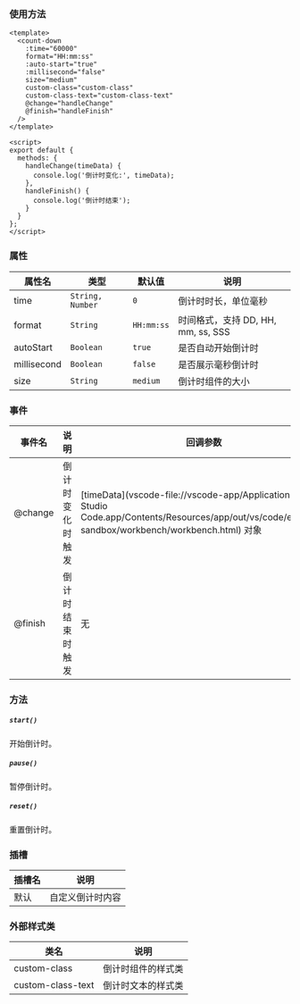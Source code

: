 ### 使用方法

```vue
<template>
  <count-down
    :time="60000"
    format="HH:mm:ss"
    :auto-start="true"
    :millisecond="false"
    size="medium"
    custom-class="custom-class"
    custom-class-text="custom-class-text"
    @change="handleChange"
    @finish="handleFinish"
  />
</template>

<script>
export default {
  methods: {
    handleChange(timeData) {
      console.log('倒计时变化:', timeData);
    },
    handleFinish() {
      console.log('倒计时结束');
    }
  }
};
</script>
```



### 属性

| 属性名      | 类型             | 默认值     | 说明                               |
| ----------- | ---------------- | ---------- | ---------------------------------- |
| time        | `String, Number` | `0`        | 倒计时时长，单位毫秒               |
| format      | `String`         | `HH:mm:ss` | 时间格式，支持 DD, HH, mm, ss, SSS |
| autoStart   | `Boolean`        | `true`     | 是否自动开始倒计时                 |
| millisecond | `Boolean`        | `false`    | 是否展示毫秒倒计时                 |
| size        | `String`         | `medium`   | 倒计时组件的大小                   |

### 事件

| 事件名  | 说明             | 回调参数                                                     |
| ------- | ---------------- | ------------------------------------------------------------ |
| @change | 倒计时变化时触发 | [timeData](vscode-file://vscode-app/Applications/Visual Studio Code.app/Contents/Resources/app/out/vs/code/electron-sandbox/workbench/workbench.html) 对象 |
| @finish | 倒计时结束时触发 | 无                                                           |

### 方法

##### `start()`

开始倒计时。

##### `pause()`

暂停倒计时。

##### `reset()`

重置倒计时。

### 插槽

| 插槽名 | 说明             |
| ------ | ---------------- |
| 默认   | 自定义倒计时内容 |

### 外部样式类

| 类名              | 说明               |
| ----------------- | ------------------ |
| custom-class      | 倒计时组件的样式类 |
| custom-class-text | 倒计时文本的样式类 |